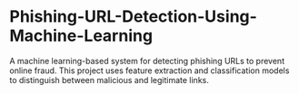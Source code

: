 # Phishing-URL-Detection-Using-Machine-Learning
A machine learning-based system for detecting phishing URLs to prevent online fraud. This project uses feature extraction and classification models to distinguish between malicious and legitimate links.
